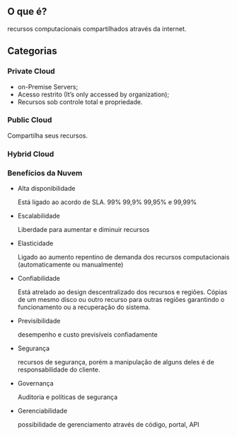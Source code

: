 ## **O que é?**

recursos computacionais compartilhados através da internet.

## Categorias

### Private Cloud

- on-Premise Servers;
- Acesso restrito (It’s only accessed by organization);
- Recursos sob controle total e propriedade.

### Public Cloud

Compartilha seus recursos.

### Hybrid Cloud

### Benefícios da Nuvem

- Alta disponibilidade
    
    Está ligado ao acordo de SLA. 99% 99,9% 99,95% e 99,99%
    
- Escalabilidade
    
    Liberdade para aumentar e diminuir recursos
    
- Elasticidade
    
    Ligado ao aumento repentino de demanda dos recursos computacionais (automaticamente ou manualmente)
    
- Confiabilidade
    
    Está atrelado ao design descentralizado dos recursos e regiões. Cópias de um mesmo disco ou outro recurso para outras regiões garantindo o funcionamento ou a recuperação do sistema.
    
- Previsibilidade
    
    desempenho e custo previsíveis confiadamente
    
- Segurança
    
    recursos de segurança, porém a manipulação de alguns deles é de responsabilidade do cliente.
    
- Governança
    
    Auditoria e políticas de segurança
    
- Gerenciabilidade
    
    possibilidade de gerenciamento através de código, portal, API
